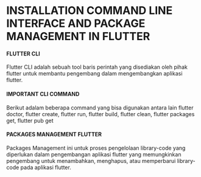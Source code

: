 # INSTALLATION COMMAND LINE INTERFACE AND PACKAGE MANAGEMENT IN FLUTTER
<h4>FLUTTER CLI</h4>
<p>Flutter CLI adalah sebuah tool baris perintah yang disediakan oleh pihak flutter untuk membantu pengembang dalam mengembangkan aplikasi flutter.</p>
<h4>IMPORTANT CLI COMMAND</h4>
<p>Berikut adalam beberapa command yang bisa digunakan antara lain flutter doctor, flutter create, flutter run, flutter build, flutter clean, flutter packages get, flutter pub get</h4>
<h4>PACKAGES MANAGEMENT FLUTTER</h4>
<p>Packages Management ini untuk proses pengelolaan library-code yang diperlukan dalam pengembangan aplikasi flutter yang memungkinkan pengembang untuk menambahkan, menghapus, atau memperbarui library-code pada aplikasi flutter.</p>
